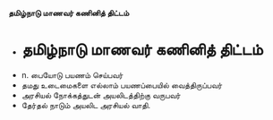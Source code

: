 **தமிழ்நாடு மாணவர் கணினித் திட்டம்**
- # தமிழ்நாடு மாணவர் கணினித் திட்டம்
- n. பையோடு பயணம் செய்பவர்
- தமது உடைமைகளை எல்லாம் பயணப்பையில் வைத்திருப்பவர்
- அரசியல் நோக்கத்துடன் அயலிடத்திற்கு வருபவர்
- தேர்தல் நாடும் அயலிட அரசியல் வாதி.

